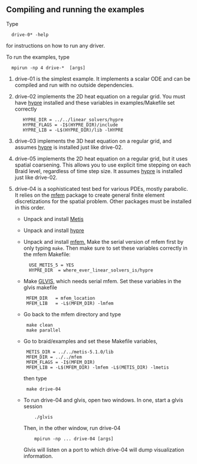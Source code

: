 ## Compiling and running the examples
<!--
  - Copyright (c) 2013, Lawrence Livermore National Security, LLC. 
  - Produced at the Lawrence Livermore National Laboratory. Written by 
  - Jacob Schroder schroder2@llnl.gov, Rob Falgout falgout2@llnl.gov,
  - Tzanio Kolev kolev1@llnl.gov, Ulrike Yang yang11@llnl.gov, 
  - Veselin Dobrev dobrev1@llnl.gov, et al. 
  - LLNL-CODE-660355. All rights reserved.
  - 
  - This file is part of XBraid. Email schroder2@llnl.gov on how to download. 
  - 
  - This program is free software; you can redistribute it and/or modify it under
  - the terms of the GNU General Public License (as published by the Free Software
  - Foundation) version 2.1 dated February 1999.
  - 
  - This program is distributed in the hope that it will be useful, but WITHOUT ANY
  - WARRANTY; without even the IMPLIED WARRANTY OF MERCHANTABILITY or FITNESS FOR A
  - PARTICULAR PURPOSE. See the terms and conditions of the GNU General Public
  - License for more details.
  - 
  - You should have received a copy of the GNU Lesser General Public License along
  - with this program; if not, write to the Free Software Foundation, Inc., 59
  - Temple Place, Suite 330, Boston, MA 02111-1307 USA
 -->

Type

      drive-0* -help

for instructions on how to run any driver.

To run the examples, type
   
      mpirun -np 4 drive-*  [args]


1. drive-01 is the simplest example.  It implements a scalar ODE and can be
  compiled and run with no outside dependencies.

2. drive-02 implements the 2D heat equation on a regular grid.  You must have
   [hypre](https://computation-rnd.llnl.gov/linear_solvers/software.php)
   installed and these variables in examples/Makefile set correctly
    
          HYPRE_DIR = ../../linear_solvers/hypre
          HYPRE_FLAGS = -I$(HYPRE_DIR)/include
          HYPRE_LIB = -L$(HYPRE_DIR)/lib -lHYPRE


3. drive-03 implements the 3D heat equation on a regular grid, and assumes 
   [hypre](https://computation-rnd.llnl.gov/linear_solvers/software.php) 
   is installed just like drive-02.

4. drive-05 implements the 2D heat equation on a regular grid, but it
   uses spatial coarsening.  This allows you to use explicit time stepping
   on each Braid level, regardless of time step size.  It assumes 
   [hypre](https://computation-rnd.llnl.gov/linear_solvers/software.php) 
   is installed just like drive-02.

5. drive-04 is a sophisticated test bed for various PDEs, mostly parabolic.  It relies
   on the [mfem](https://code.google.com/p/mfem/)
   package to create general finite element discretizations for the spatial problem.
   Other packages must be installed in this order.
     + Unpack and install [Metis](http://glaros.dtc.umn.edu/gkhome/metis/metis/overview)
     + Unpack and install 
       [hypre](https://computation-rnd.llnl.gov/linear_solvers/software.php) 
     + Unpack and install 
       [mfem.](https://code.google.com/p/mfem/)
       Make the serial version of mfem first by only typing ``make``.
       Then make sure to set these variables correctly in the mfem Makefile:
       
             USE_METIS_5 = YES
             HYPRE_DIR  = where_ever_linear_solvers_is/hypre 
   
     + Make [GLVIS](https://code.google.com/p/glvis/), which needs serial mfem.
       Set these variables in the glvis makefile
            
            MFEM_DIR   = mfem_location
            MFEM_LIB   = -L$(MFEM_DIR) -lmfem

     + Go back to the mfem directory and type
     
            make clean
            make parallel

     + Go to braid/examples and set these Makefile variables, 

            METIS_DIR = ../../metis-5.1.0/lib
            MFEM_DIR = ../../mfem
            MFEM_FLAGS = -I$(MFEM_DIR)
            MFEM_LIB = -L$(MFEM_DIR) -lmfem -L$(METIS_DIR) -lmetis
       
       then type
            
            make drive-04

     + To run drive-04 and glvis, open two windows.  In one, start a glvis session
      
               ./glvis
  
         Then, in the other window, run drive-04
      
               mpirun -np ... drive-04 [args]
         
         Glvis will listen on a port to which drive-04 will dump visualization information.


